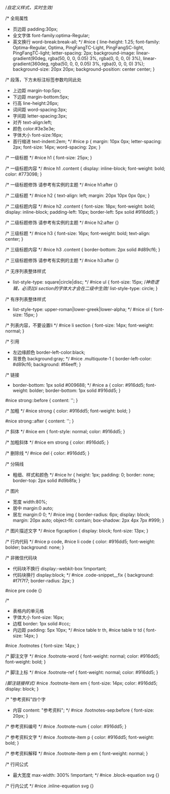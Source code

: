 /*自定义样式，实时生效*/

/* 全局属性
* 页边距 padding:30px;
* 全文字体 font-family:optima-Regular;
* 英文换行 word-break:break-all;
*/
#nice {
    line-height: 1.25;
    font-family: Optima-Regular, Optima, PingFangTC-Light, PingFangSC-light, PingFangTC-light;
    letter-spacing: 2px;
    background-image: linear-gradient(90deg, rgba(50, 0, 0, 0.05) 3%, rgba(0, 0, 0, 0) 3%), linear-gradient(360deg, rgba(50, 0, 0, 0.05) 3%, rgba(0, 0, 0, 0) 3%);
    background-size: 20px 20px;
    background-position: center center;
}

/* 段落，下方未标注标签参数均同此处
  * 上边距 margin-top:5px;
  * 下边距 margin-bottom:5px;
  * 行高 line-height:26px;
  * 词间距 word-spacing:3px;
  * 字间距 letter-spacing:3px;
  * 对齐 text-align:left;
  * 颜色 color:#3e3e3e;
  * 字体大小 font-size:16px;
  * 首行缩进 text-indent:2em;
  */
#nice p {
    margin: 10px 0px;
    letter-spacing: 2px;
    font-size: 14px;
    word-spacing: 2px;
}

/* 一级标题 */
#nice h1 {
    font-size: 25px;
}

/* 一级标题内容 */
#nice h1 .content {
    display: inline-block;
    font-weight: bold;
    color: #773098;
}

/* 一级标题修饰 请参考有实例的主题 */
#nice h1:after {}

/* 二级标题 */
#nice h2 {
    text-align: left;
    margin: 20px 10px 0px 0px;
}

/* 二级标题内容 */
#nice h2 .content {
    font-size: 18px;
    font-weight: bold;
    display: inline-block;
    padding-left: 10px;
    border-left: 5px solid #916dd5;
}

/* 二级标题修饰 请参考有实例的主题 */
#nice h2:after {}

/* 三级标题 */
#nice h3 {
    font-size: 16px;
    font-weight: bold;
    text-align: center;
}

/* 三级标题内容 */
#nice h3 .content {
    border-bottom: 2px solid #d89cf6;
}

/* 三级标题修饰 请参考有实例的主题 */
#nice h3:after {}

/* 无序列表整体样式
  * list-style-type: square|circle|disc;
  */
#nice ul {
    font-size: 15px;
    /*神奇逻辑，必须比li section的字体大才会在二级中生效*/
    list-style-type: circle;
}


/* 有序列表整体样式
  * list-style-type: upper-roman|lower-greek|lower-alpha;
  */
#nice ol {
    font-size: 15px;
}

/* 列表内容，不要设置li
  */
#nice li section {
    font-size: 14px;
    font-weight: normal;
}

/* 引用
  * 左边缘颜色 border-left-color:black;
  * 背景色 background:gray;
  */
#nice .multiquote-1 {
    border-left-color: #d89cf6;
    background: #f4eeff;
}

/* 链接 
  * border-bottom: 1px solid #009688;
  */
#nice a {
    color: #916dd5;
    font-weight: bolder;
    border-bottom: 1px solid #916dd5;
}

#nice strong::before {
    content: '';
}

/* 加粗 */
#nice strong {
    color: #916dd5;
    font-weight: bold;
}

#nice strong::after {
    content: '';
}

/* 斜体 */
#nice em {
    font-style: normal;
    color: #916dd5;
}

/* 加粗斜体 */
#nice em strong {
    color: #916dd5;
}

/* 删除线 */
#nice del {
    color: #916dd5;
}

/* 分隔线
  * 粗细、样式和颜色
  */
#nice hr {
    height: 1px;
    padding: 0;
    border: none;
    border-top: 2px solid #d9b8fa;
}

/* 图片
  * 宽度 width:80%;
  * 居中 margin:0 auto;
  * 居左 margin:0 0;
  */
#nice img {
    border-radius: 6px;
    display: block;
    margin: 20px auto;
    object-fit: contain;
    box-shadow: 2px 4px 7px #999;
}

/* 图片描述文字 */
#nice figcaption {
    display: block;
    font-size: 13px;
}

/* 行内代码 */
#nice p code,
#nice li code {
    color: #916dd5;
    font-weight: bolder;
    background: none;
}

/* 非微信代码块
  * 代码块不换行 display:-webkit-box !important;
  * 代码块换行 display:block;
  */
#nice .code-snippet__fix {
    background: #f7f7f7;
    border-radius: 2px;
}

#nice pre code {}

/*
  * 表格内的单元格
  * 字体大小 font-size: 16px;
  * 边框 border: 1px solid #ccc;
  * 内边距 padding: 5px 10px;
  */
#nice table tr th,
#nice table tr td {
    font-size: 14px;
}

#nice .footnotes {
    font-size: 14px;
}

/* 脚注文字 */
#nice .footnote-word {
    font-weight: normal;
    color: #916dd5;
    font-weight: bold;
}

/* 脚注上标 */
#nice .footnote-ref {
    font-weight: normal;
    color: #916dd5;
}

/*脚注链接样式*/
#nice .footnote-item em {
    font-size: 14px;
    color: #916dd5;
    display: block;
}

/* "参考资料"四个字 
  * 内容 content: "参考资料";
  */
#nice .footnotes-sep:before {
    font-size: 20px;
}

/* 参考资料编号 */
#nice .footnote-num {
    color: #916dd5;
}

/* 参考资料文字 */
#nice .footnote-item p {
    color: #916dd5;
    font-weight: bold;
}

/* 参考资料解释 */
#nice .footnote-item p em {
    font-weight: normal;
}

/* 行间公式
  * 最大宽度 max-width: 300% !important;
  */
#nice .block-equation svg {}

/* 行内公式
  */
#nice .inline-equation svg {}
